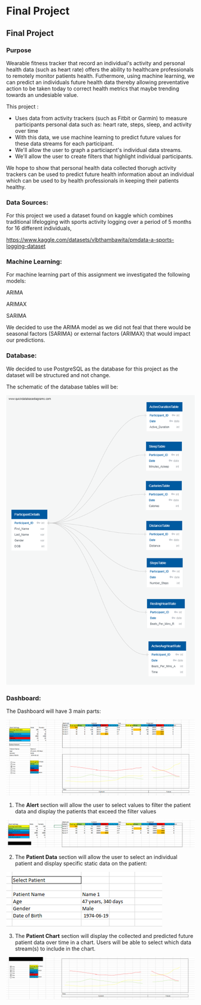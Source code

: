 # **Final Project**

## **Final Project**

### **Purpose**

Wearable fitness tracker that record an individual's activity and personal health data (such as heart rate) offers the ability to healthcare professionals to remotely monitor patients health. Futhermore, using machine learning, we can predict an individuals future health data thereby allowing preventative action to be taken today to correct health metrics that maybe trending towards an undesiable value.

This project :

- Uses data from activity trackers (such as Fitbit or Garmin) to measure participants personal data such as: heart rate, steps, sleep, and activity over time
- With this data, we use machine learning to predict future values for these data streams for each participant.
- We'll allow the user to graph a particiapnt's individual data streams.
- We'll allow the user to create filters that highlight individual participants.


We hope to show that personal health data collected thorugh activity trackers can be used to predict future health information about an individual which can be used to by health professionals in keeping their patients healthy.


### **Data Sources**:

For this project we used a dataset found on kaggle which combines traditional lifelogging with sports activity logging over a period of 5 months for 16 different individuals,

https://www.kaggle.com/datasets/vlbthambawita/pmdata-a-sports-logging-dataset


### **Machine Learning**:

For machine learning part of this assignment we investigated the following models:

ARIMA

ARIMAX

SARIMA

We decided to use the ARIMA model as we did not feal that there would be seasonal factors (SARIMA) or external factors (ARIMAX) that would impact our predictions.


### **Database**:

We decided to use PostgreSQL as the database for this project as the dataset will be structured and not change.

The schematic of the database tables will be:

![Image of Database_Structure](/Images/ERD_Diagram.png)


### **Dashboard**:

The Dashboard will have 3 main parts:

![Image of Dashboard_Mockup](/Images/Dashboard_Mockup.png)

1) The **Alert** section will allow the user to select values to filter the patient data and display the patients that exceed the filter values

![Image of Dashboard_Alert](/Images/Dashboard_Alert.png)

2) The **Patient Data** section will allow the user to select an individual patient and display specific static data on the patient:

![Image of Dashboard_Patient_Data](/Images/Dashboard_Patient_Data.png)

3) The **Patient Chart** section will display the collected and predicted future patient data over time in a chart. Users will be able to select which data stream(s) to include in the chart.

![Image of Dashboard_Patient_Chart](/Images/Dashboard_Patient_Chart.png)

